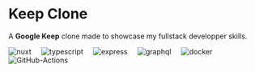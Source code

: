 # Keep Clone
A **Google Keep** clone made to showcase my fullstack developper skills.

![nuxt](https://github.com/timbtimbtimb/keep-clone/assets/94401565/d0b5eddc-58aa-4559-ae22-d0cfb583e91d)&nbsp;&nbsp;&nbsp;&nbsp;
![typescript](https://github.com/timbtimbtimb/keep-clone/assets/94401565/a4efa53e-5402-4a05-89ab-2cd36b47f3e5)&nbsp;&nbsp;&nbsp;&nbsp;
![express](https://github.com/timbtimbtimb/keep-clone/assets/94401565/6e406cb9-2737-4f55-8dbd-080fc1068038)&nbsp;&nbsp;&nbsp;&nbsp;
![graphql](https://github.com/timbtimbtimb/keep-clone/assets/94401565/316c6a88-3e14-451d-8657-f748c78e9c13)&nbsp;&nbsp;&nbsp;&nbsp;
![docker](https://github.com/timbtimbtimb/keep-clone/assets/94401565/573a8b45-b2bd-4206-8051-a2ad3ed556c2)&nbsp;&nbsp;&nbsp;&nbsp;
![GitHub-Actions](https://github.com/timbtimbtimb/keep-clone/assets/94401565/c8b59697-72c1-4b4f-8958-22614c140a62)&nbsp;&nbsp;&nbsp;&nbsp;
